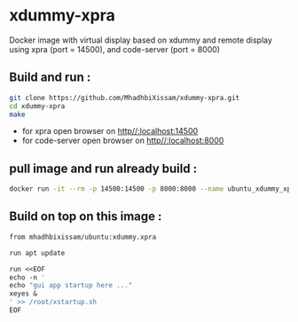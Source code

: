 # xdummy-xpra
Docker image with virtual display based on xdummy and remote display using xpra (port = 14500), and code-server (port = 8000)

## Build and run  : 
```bash
git clone https://github.com/MhadhbiXissam/xdummy-xpra.git
cd xdummy-xpra
make
```
* for xpra open browser on [http//:localhost:14500](http:localhost:14500)
* for code-server open browser on [http//:localhost:8000](http:localhost:8000)

## pull image and run already build : 
```bash
docker run -it --rm -p 14500:14500 -p 8000:8000 --name ubuntu_xdummy_xpra mhadhbixissam/ubuntu:xdummy.xpra   
```

## Build on top on this image  : 
```dockerfile
from mhadhbixissam/ubuntu:xdummy.xpra 

run apt update 

run <<EOF
echo -n '
echo "gui app startup here ..."
xeyes & 
' >> /root/xstartup.sh
EOF

```

